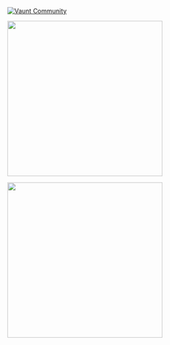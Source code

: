

[![Vaunt Community](https://api.vaunt.dev/v1/github/entities/mindsdb/repositories/mindsdb/badges/community)](https://community.vaunt.dev/board/mindsdb/repository/mindsdb)

<p>
  <img src="https://api.vaunt.dev/v1/github/entities/mindsdb/repositories/mindsdb/contributors?format=svg&limit=50" width="350" />
</p>

<p>
  <img decoding="async" loading="lazy" src="https://api.vaunt.dev/v1/github/entities/jeff1010322/achievements?format=svg&limit=20" width="350" />
</p>
